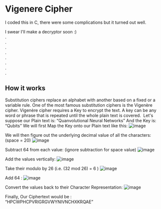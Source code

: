 # Vigenere Cipher

I coded this in C, there were some complications but it turned out well.

I swear I'll make a decryptor soon :)<br>
.<br>
.<br>
.<br>
.<br>
.<br>
.<br>
.<br>
.<br>

## How it works

Substitution ciphers replace an alphabet with another based on a fixed or a
variable rule. One of the most famous substitution ciphers is the Vigenère cipher.
Vigenère cipher requires a Key to encrypt the text. A key can be any word or
phrase that is repeated until the whole plain text is covered. 
Let's suppose our Plain text is:
“Quanvolutional Neural Networks”
And the Key is:
“Qubits”
We will first Map the Key onto our Plain text like this:
![image](https://github.com/user-attachments/assets/8f8d08d4-e392-4b7f-aee7-17e04117436b)

We will then figure out the underlying decimal value of all the characters:
(space = 20)
![image](https://github.com/user-attachments/assets/8513348e-9afa-4483-9406-f5bd0f1f30c2)

Subtract 64 from each value:
(ignore subtraction for space value)
![image](https://github.com/user-attachments/assets/c170c092-f9de-4701-ab4c-eae77ab072ef)

Add the values vertically:
![image](https://github.com/user-attachments/assets/89d17a31-6127-4ace-ae6c-9435743c8074)

Take their modulo by 26 (i.e. (32 mod 26) = 6 )
![image](https://github.com/user-attachments/assets/2e6af908-c1ac-41f6-9466-71b90e46599f)

Add 64 :
![image](https://github.com/user-attachments/assets/1231beca-c087-4768-84d6-ea95786750f4)

Convert the values back to their Character Representation:
![image](https://github.com/user-attachments/assets/2046d2dd-4f41-4812-a3d0-3198eff85043)

Finally, Our Ciphertext would be :
“HPCWPHCPVRIGRGVWYNIVNCHXKRQAE”

